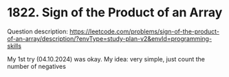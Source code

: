# 1822. Sign of the Product of an Array
Question description: https://leetcode.com/problems/sign-of-the-product-of-an-array/description/?envType=study-plan-v2&envId=programming-skills

My 1st try (04.10.2024) was okay.
My idea: very simple, just count the number of negatives
